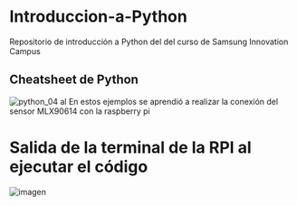 # Introduccion-a-Python
Repositorio de introducción a Python del  del curso de Samsung Innovation Campus

## Cheatsheet de Python
![python_04](https://user-images.githubusercontent.com/72757419/191329639-44711131-6120-45e6-90aa-296ff22fbbb6.png)
 al
En estos ejemplos se aprendió a realizar la conexión del sensor MLX90614 con la raspberry pi 

# Salida de la terminal de la RPI al ejecutar el código 

![imagen](https://user-images.githubusercontent.com/72757419/191837180-ecd86e99-5ec7-4972-b7a7-9e17844b94ca.png)
